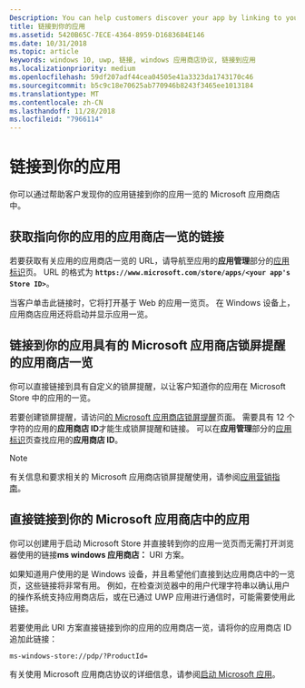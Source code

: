 ```yaml
---
Description: You can help customers discover your app by linking to your app's listing in the Microsoft Store.
title: 链接到你的应用
ms.assetid: 5420B65C-7ECE-4364-8959-D1683684E146
ms.date: 10/31/2018
ms.topic: article
keywords: windows 10, uwp, 链接, windows 应用商店协议, 链接到应用
ms.localizationpriority: medium
ms.openlocfilehash: 59df207adf44cea04505e41a3323da1743170c46
ms.sourcegitcommit: b5c9c18e70625ab770946b8243f3465ee1013184
ms.translationtype: MT
ms.contentlocale: zh-CN
ms.lasthandoff: 11/28/2018
ms.locfileid: "7966114"
---
```

# <a name="link-to-your-app"></a>链接到你的应用


你可以通过帮助客户发现你的应用链接到你的应用一览的 Microsoft 应用商店中。

## <a name="getting-the-link-to-your-apps-store-listing"></a>获取指向你的应用的应用商店一览的链接

若要获取有关应用的应用商店一览的 URL，请导航至应用的**应用管理**部分的[应用标识](view-app-identity-details.md)页。 URL 的格式为 **`https://www.microsoft.com/store/apps/<your app's Store ID>`**。

当客户单击此链接时，它将打开基于 Web 的应用一览页。 在 Windows 设备上，应用商店应用还将启动并显示应用一览。


## <a name="linking-to-your-apps-store-listing-with-the-microsoft-store-badge"></a>链接到你的应用具有的 Microsoft 应用商店锁屏提醒的应用商店一览

你可以直接链接到具有自定义的锁屏提醒，以让客户知道你的应用在 Microsoft Store 中的应用的一览。

若要创建锁屏提醒，请访问[的 Microsoft 应用商店锁屏提醒](http://go.microsoft.com/fwlink/p/?LinkID=534236)页面。 需要具有 12 个字符的应用的**应用商店 ID**才能生成锁屏提醒和链接。 可以在**应用管理**部分的[应用标识](view-app-identity-details.md)页查找应用的**应用商店 ID**。

> [!NOTE]
> 有关信息和要求相关的 Microsoft 应用商店锁屏提醒使用，请参阅[应用营销指南](app-marketing-guidelines.md)。


## <a name="linking-directly-to-your-app-in-the-microsoft-store"></a>直接链接到你的 Microsoft 应用商店中的应用

你可以创建用于启动 Microsoft Store 并直接转到你的应用一览页而无需打开浏览器使用的链接**ms windows 应用商店：** URI 方案。

如果知道用户使用的是 Windows 设备，并且希望他们直接到达应用商店中的一览页，这些链接将非常有用。 例如，在检查浏览器中的用户代理字符串以确认用户的操作系统支持应用商店后，或在已通过 UWP 应用进行通信时，可能需要使用此链接。

若要使用此 URI 方案直接链接到你的应用的应用商店一览，请将你的应用商店 ID 追加此链接：

`ms-windows-store://pdp/?ProductId=`

有关使用 Microsoft 应用商店协议的详细信息，请参阅[启动 Microsoft 应用](../launch-resume/launch-store-app.md)。

 

 




